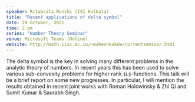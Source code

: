 ```yaml
---
speaker: Ritabrata Munshi (ISI Kolkata)
title: "Recent applications of delta symbol"
date: 29 October, 2021
time: 2 pm
series: "Number Theory Seminar"
venue: Microsoft Teams (Online)
website: http://math.iisc.ac.in/~maheshkakde/currentseminar.html
---
```


The delta symbol is the key in solving many different problems in the analytic theory of numbers. In recent years this has been used to solve various sub-convexity problems for higher rank `$L$`-functions. This talk will be a brief report on some new progresses. In particular, I will mention the results obtained in recent joint works with Roman Holowinsky & Zhi Qi and Sumit Kumar & Saurabh Singh.
